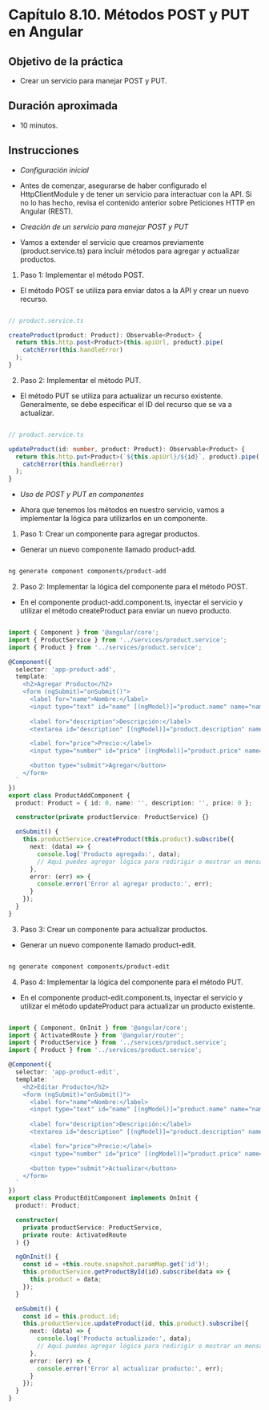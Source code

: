 # Capítulo 8.10. Métodos POST y PUT en Angular

## Objetivo de la práctica
- Crear un servicio para manejar POST y PUT.
  
## Duración aproximada
- 10 minutos.

## Instrucciones 

- *Configuración inicial*

- Antes de comenzar, asegurarse de haber configurado el HttpClientModule y de tener un servicio para interactuar con la API. Si no lo has hecho, revisa el contenido anterior sobre Peticiones HTTP en Angular (REST).

- *Creación de un servicio para manejar POST y PUT*

- Vamos a extender el servicio que creamos previamente (product.service.ts) para incluir métodos para agregar y actualizar productos.

1. Paso 1: Implementar el método POST.

- El método POST se utiliza para enviar datos a la API y crear un nuevo recurso.

```typescript

// product.service.ts

createProduct(product: Product): Observable<Product> {
  return this.http.post<Product>(this.apiUrl, product).pipe(
    catchError(this.handleError)
  );
}
```

2. Paso 2: Implementar el método PUT.

- El método PUT se utiliza para actualizar un recurso existente. Generalmente, se debe especificar el ID del recurso que se va a actualizar.

```typescript

// product.service.ts

updateProduct(id: number, product: Product): Observable<Product> {
  return this.http.put<Product>(`${this.apiUrl}/${id}`, product).pipe(
    catchError(this.handleError)
  );
}
```

- *Uso de POST y PUT en componentes*

- Ahora que tenemos los métodos en nuestro servicio, vamos a implementar la lógica para utilizarlos en un componente.

1. Paso 1: Crear un componente para agregar productos.

- Generar un nuevo componente llamado product-add.

```bash

ng generate component components/product-add
```

2. Paso 2: Implementar la lógica del componente para el método POST.

- En el componente product-add.component.ts, inyectar el servicio y utilizar el método createProduct para enviar un nuevo producto.

```typescript

import { Component } from '@angular/core';
import { ProductService } from '../services/product.service';
import { Product } from '../services/product.service';

@Component({
  selector: 'app-product-add',
  template: `
    <h2>Agregar Producto</h2>
    <form (ngSubmit)="onSubmit()">
      <label for="name">Nombre:</label>
      <input type="text" id="name" [(ngModel)]="product.name" name="name" required>
      
      <label for="description">Descripción:</label>
      <textarea id="description" [(ngModel)]="product.description" name="description" required></textarea>

      <label for="price">Precio:</label>
      <input type="number" id="price" [(ngModel)]="product.price" name="price" required>

      <button type="submit">Agregar</button>
    </form>
  `
})
export class ProductAddComponent {
  product: Product = { id: 0, name: '', description: '', price: 0 };

  constructor(private productService: ProductService) {}

  onSubmit() {
    this.productService.createProduct(this.product).subscribe({
      next: (data) => {
        console.log('Producto agregado:', data);
        // Aquí puedes agregar lógica para redirigir o mostrar un mensaje
      },
      error: (err) => {
        console.error('Error al agregar producto:', err);
      }
    });
  }
}
```

3. Paso 3: Crear un componente para actualizar productos.

- Generar un nuevo componente llamado product-edit.

```bash

ng generate component components/product-edit
```

4. Paso 4: Implementar la lógica del componente para el método PUT.

- En el componente product-edit.component.ts, inyectar el servicio y utilizar el método updateProduct para actualizar un producto existente.

```typescript

import { Component, OnInit } from '@angular/core';
import { ActivatedRoute } from '@angular/router';
import { ProductService } from '../services/product.service';
import { Product } from '../services/product.service';

@Component({
  selector: 'app-product-edit',
  template: `
    <h2>Editar Producto</h2>
    <form (ngSubmit)="onSubmit()">
      <label for="name">Nombre:</label>
      <input type="text" id="name" [(ngModel)]="product.name" name="name" required>
      
      <label for="description">Descripción:</label>
      <textarea id="description" [(ngModel)]="product.description" name="description" required></textarea>

      <label for="price">Precio:</label>
      <input type="number" id="price" [(ngModel)]="product.price" name="price" required>

      <button type="submit">Actualizar</button>
    </form>
  `
})
export class ProductEditComponent implements OnInit {
  product!: Product;

  constructor(
    private productService: ProductService,
    private route: ActivatedRoute
  ) {}

  ngOnInit() {
    const id = +this.route.snapshot.paramMap.get('id')!;
    this.productService.getProductById(id).subscribe(data => {
      this.product = data;
    });
  }

  onSubmit() {
    const id = this.product.id;
    this.productService.updateProduct(id, this.product).subscribe({
      next: (data) => {
        console.log('Producto actualizado:', data);
        // Aquí puedes agregar lógica para redirigir o mostrar un mensaje
      },
      error: (err) => {
        console.error('Error al actualizar producto:', err);
      }
    });
  }
}
```

